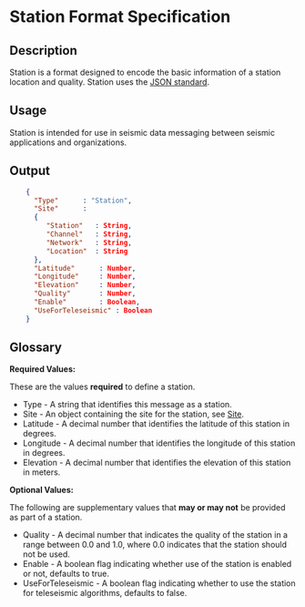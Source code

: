 # Station Format Specification

## Description

Station is a format designed to encode the basic information of a station location
and quality.  Station uses the [JSON standard](http://www.json.org).

## Usage
Station is intended for use in seismic data messaging between seismic
applications and organizations.

## Output
```json
    {
      "Type"      : "Station",
      "Site"      :
      {
         "Station"   : String,
         "Channel"   : String,
         "Network"   : String,
         "Location"  : String
      },
      "Latitude"      : Number,
      "Longitude"     : Number,
      "Elevation"     : Number,
      "Quality"       : Number,                  
      "Enable"        : Boolean,
      "UseForTeleseismic" : Boolean
    }
```

## Glossary
**Required Values:**

These are the values **required** to define a station.
* Type - A string that identifies this message as a station.
* Site - An object containing the site for the station, see
[Site](Site.md).
* Latitude - A decimal number that identifies the latitude of this station in
degrees.
* Longitude - A decimal number that identifies the longitude of this station
in degrees.
* Elevation - A decimal number that identifies the elevation of this station in
meters.

**Optional Values:**

The following are supplementary values that **may or may not** be provided as
part of a station.
* Quality - A decimal number that indicates the quality of the station in a
range between 0.0 and 1.0, where 0.0 indicates that the station should not be
used.
* Enable - A boolean flag indicating whether use of the station is enabled or
not, defaults to true.
* UseForTeleseismic - A boolean flag indicating whether to use the station for
teleseismic algorithms, defaults to false.

